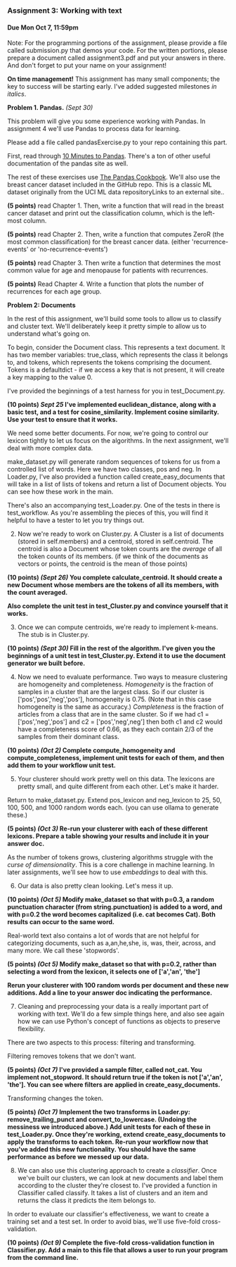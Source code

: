 ### Assignment 3: Working with text
#### Due Mon Oct 7, 11:59pm

Note: For the programming  portions of the assignment, please provide a file called submission.py that demos your code.
For the written portions, please prepare a document called assignment3.pdf and put your answers in there.
And don't forget to put your name on your assignment!

**On time management!** This assignment has many small components; the key to success will be starting early.
I've added suggested milestones _in italics_. 

**Problem 1. Pandas.** _(Sept 30)_

This problem will give you some experience working with Pandas. In assignment 4 we'll use Pandas to process data for learning.

Please add a file called pandasExercise.py to your repo containing this part.

First, read through [10 Minutes to Pandas](https://pandas.pydata.org/docs/user_guide/10min.html). There's a ton of other useful documentation of the pandas site as well.

The rest of these exercises use [The Pandas Cookbook](https://github.com/PacktPublishing/Pandas-Cookbook). We'll also use the breast cancer dataset included in the GitHub repo. This is a classic ML dataset originally from the UCI ML data repositoryLinks to an external site..

**(5 points)** read Chapter 1. Then, write a function that will read in the breast cancer dataset and print out the classification column, which is the left-most column.

**(5 points)** read Chapter 2. Then, write a function that computes ZeroR (the most common classification) for the breast cancer data. (either 'recurrence-events' or 'no-recurrence-events')

**(5 points)** read Chapter 3. Then write a function that determines the most common value for age and menopause for patients with recurrences.

**(5 points)** Read Chapter 4. Write a function that plots the number of recurrences for each age group.

**Problem 2: Documents** 

In the rest of this assignment, we'll build some tools 
to allow us to classify and cluster text. We'll deliberately keep it pretty simple to
allow us to understand what's going on. 

To begin, consider the Document class. This represents a text document. It has two member variables: 
true_class, which represents the class it belongs to, and tokens, which represents the tokens comprising 
the document. Tokens is a defaultdict - if we access a key that is not present, it will create a key mapping to
the value 0.

I've provided the beginnings of a test harness for you in test_Document.py.

**(10 points) _Sept 25_ I've implemented euclidean_distance, along with a basic test, and a test for cosine_similarity.
Implement cosine similarity. Use your test to ensure that it works.**

We need some better documents. For now, we're going to control our lexicon tightly to let us focus on
the algorithms. In the next assignment, we'll deal with more complex data.

make_dataset.py will generate random sequences of tokens for us from a controlled list of words. Here we have two
classes, pos and neg. 
In Loader.py, I've also provided a function called create_easy_documents that will take in a list of lists of tokens and return
a list of Document objects. You can see how these work in the main.

There's also an accompanying test_Loader.py. One of the tests in there is test_workflow. As you're assembling
the pieces of this, you will find it helpful to have a tester to let you try things out.

2. Now we're ready to work on Cluster.py. A Cluster is a list of documents (stored in self.members) and a centroid, stored in self.centroid.
The centroid is also a Document whose token counts are the *average* of all the token counts of its members.
   (if we think of the documents as vectors or points, the centroid is the mean of those points)

**(10 points) _(Sept 26)_ You complete calculate_centroid. It should create a new Document whose members are the tokens of all its members, with the count averaged.**

**Also complete the unit test in test_Cluster.py and convince yourself that it works.** 

3. Once we can compute centroids, we're ready to implement k-means. The stub is in Cluster.py. 

**(10 points) _(Sept 30)_ Fill in the rest of the algorithm. 
I've given you the beginnings of a unit test in test_Cluster.py. Extend it to use the document generator we built before.**

4. Now we need to evaluate performance. Two ways to measure clustering are homogeneity and completeness. _Homogeneity_ 
is the fraction of samples in a cluster that are the largest class. So if our cluster is ['pos','pos','neg','pos'], homogeneity is 0.75. 
(Note that in this case homogeneity is the same as accuracy.) _Completeness_ is the fraction of articles from a class that are in the same cluster.
So if we had c1 = ['pos','neg','pos'] and c2 = ['pos','neg',neg'] then both c1 and c2 would have a completeness score of 0.66, as
they each contain 2/3 of the samples from their dominant class.

**(10 points) _(Oct 2)_ Complete compute_homogeneity and compute_completeness, implement unit tests for each of them,
and then add them to your workflow unit test.**

5. Your clusterer should work pretty well on this data. The lexicons are pretty small, and quite
different from each other. Let's make it harder.

Return to make_dataset.py. Extend pos_lexicon and neg_lexicon to 25, 50, 100, 500, and 1000 random words each.
(you can use ollama to generate these.)

**(5 points) _(Oct 3)_ Re-run your clusterer with each of these different lexicons. Prepare a table showing your results and include it in your answer doc.**

As the number of tokens grows, clustering algorithms struggle with the _curse of dimensionality_. This is a core challenge in
machine learning. In later assignments, we'll see how to use _embeddings_ to deal with this. 

6. Our data is also pretty clean looking. Let's mess it up.

**(10 points) _(Oct 5)_ Modify make_dataset so that with p=0.3, a random punctuation character (from string.punctuation) is added to a word, 
and with p=0.2 the word becomes capitalized (i.e. cat becomes Cat). Both results can occur to the same word.** 

Real-world text also contains a lot of words that are not helpful for categorizing documents, such as a,an,he,she, 
is, was, their, across, and many more. We call these 'stopwords'.

**(5 points) _(Oct 5)_ Modify make_dataset so that with p=0.2, rather than selecting a word from the lexicon, it selects one of
['a','an', 'the']**

**Rerun your clusterer with 100 random words per document and these new additions. Add a line to your answer doc indicating the performance.**

7. Cleaning and preprocessing your data is a really important part of working with text. We'll do a few simple things here,
and also see again how we can use Python's concept of functions as objects to preserve flexibility.

There are two aspects to this process: filtering and transforming. 

Filtering removes tokens that we don't want.

**(5 points) _(Oct 7)_ I've provided a sample filter, called not_cat. You implement not_stopword. It should return true if
the token is not ['a','an', 'the']. You can see where filters are applied in create_easy_documents.**

Transforming changes the token. 

**(5 points) _(Oct 7)_ Implement the two transforms in Loader.py: remove_trailing_punct and 
convert_to_lowercase. (Undoing the messiness we introduced above.) Add unit tests for each of these in test_Loader.py.
Once they're working, extend create_easy_documents to apply the transforms to each token. 
Re-run your workflow now that you've added this new functionality. You should have the same performance as before we 
messed up our data.** 

8. We can also use this clustering approach to create a _classifier_. Once we've built our clusters,
we can look at new documents and label them according to the cluster they're closest to. I've provided a 
function in Classifier called classify. It takes a list of clusters and an item and returns the class it predicts the
item belongs to.

In order to evaluate our classifier's effectiveness, we want to create a training set and a test set. In order to
avoid bias, we'll use five-fold cross-validation.

**(10 points) _(Oct 9)_ Complete the five-fold cross-validation function in Classifier.py. Add a main to this file that allows a user to run your
program from the command line.** 

